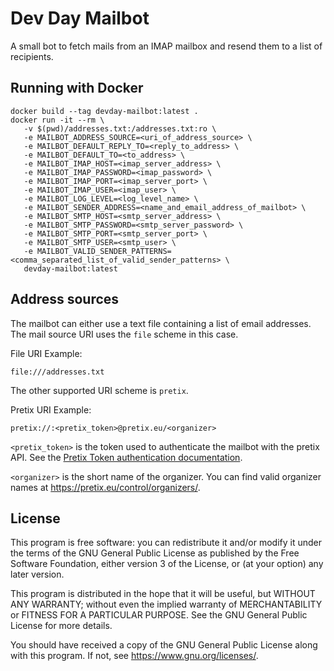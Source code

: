 # Dev Day Mailbot

A small bot to fetch mails from an IMAP mailbox and resend them to a list of recipients.

## Running with Docker

```
docker build --tag devday-mailbot:latest .
docker run -it --rm \
   -v $(pwd)/addresses.txt:/addresses.txt:ro \
   -e MAILBOT_ADDRESS_SOURCE=<uri_of_address_source> \
   -e MAILBOT_DEFAULT_REPLY_TO=<reply_to_address> \
   -e MAILBOT_DEFAULT_TO=<to_address> \
   -e MAILBOT_IMAP_HOST=<imap_server_address> \
   -e MAILBOT_IMAP_PASSWORD=<imap_password> \
   -e MAILBOT_IMAP_PORT=<imap_server_port> \
   -e MAILBOT_IMAP_USER=<imap_user> \
   -e MAILBOT_LOG_LEVEL=<log_level_name> \
   -e MAILBOT_SENDER_ADDRESS=<name_and_email_address_of_mailbot> \
   -e MAILBOT_SMTP_HOST=<smtp_server_address> \
   -e MAILBOT_SMTP_PASSWORD=<smtp_server_password> \
   -e MAILBOT_SMTP_PORT=<smtp_server_port> \
   -e MAILBOT_SMTP_USER=<smtp_user> \
   -e MAILBOT_VALID_SENDER_PATTERNS=<comma_separated_list_of_valid_sender_patterns> \
   devday-mailbot:latest
```

## Address sources

The mailbot can either use a text file containing a list of email addresses. The mail source URI uses the `file` scheme
in this case.

File URI Example:
```
file:///addresses.txt
```

The other supported URI scheme is `pretix`.

Pretix URI Example:
```
pretix://:<pretix_token>@pretix.eu/<organizer>
```

`<pretix_token>` is the token used to authenticate the mailbot with the pretix API. See the [Pretix Token authentication documentation](https://docs.pretix.eu/en/latest/api/tokenauth.html#rest-tokenauth).

`<organizer>` is the short name of the organizer. You can find valid organizer names at https://pretix.eu/control/organizers/.

## License

This program is free software: you can redistribute it and/or modify
it under the terms of the GNU General Public License as published by
the Free Software Foundation, either version 3 of the License, or
(at your option) any later version.

This program is distributed in the hope that it will be useful,
but WITHOUT ANY WARRANTY; without even the implied warranty of
MERCHANTABILITY or FITNESS FOR A PARTICULAR PURPOSE.  See the
GNU General Public License for more details.

You should have received a copy of the GNU General Public License
along with this program.  If not, see <https://www.gnu.org/licenses/>.
